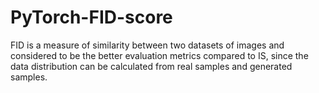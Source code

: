 # PyTorch-FID-score
FID is a measure of similarity between two datasets of images and considered to be the better evaluation metrics compared to IS, since the data distribution can be calculated from real samples and generated samples.
